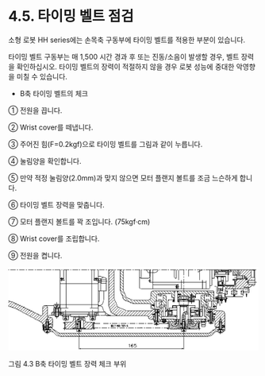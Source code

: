 ﻿# 4.5. 타이밍 벨트 점검

소형 로봇 HH series에는 손목축 구동부에 타이밍 벨트를 적용한 부분이 있습니다.

타이밍 벨트 구동부는 매 1,500 시간 경과 후 또는 진동/소음이 발생할 경우, 벨트 장력을 확인하십시오. 타이밍 벨트의 장력이 적절하지 않을 경우 로봇 성능에 중대한 악영향을 미칠 수 있습니다.


*	B축 타이밍 벨트의 체크

①	전원을 끕니다.

②	Wrist cover를 떼냅니다.

③	주어진 힘(F=0.2kgf)으로 타이밍 벨트를 그림과 같이 누릅니다.

④	눌림양을 확인합니다.

⑤	만약 적정 눌림양(2.0mm)과 맞지 않으면 모터 플랜지 볼트를 조금 느슨하게 합니다.

⑥	타이밍 벨트 장력을 맞춥니다.

⑦	모터 플랜지 볼트를 꽉 조입니다. (75kgf·cm)

⑧	Wrist cover를 조립합니다.

⑨	전원을 켭니다.


![](../_assets/그림_4.4_b축_타이밍벨트_장력체크부위.png)

그림 4.3 B축 타이밍 벨트 장력 체크 부위